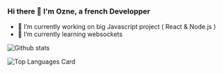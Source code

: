### Hi there 👋 I'm Ozne, a french Developper

- 🔭 I’m currently working on big Javascript project ( React & Node.js )
- 🌱 I’m currently learning websockets

![Github stats](https://github-readme-stats.vercel.app/api?username=Ozneeee&theme=highcontrast&show_icons=true&count_private=true)

![Top Languages Card](https://github-readme-stats.vercel.app/api/top-langs/?username=shinokada)
